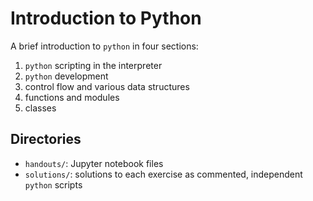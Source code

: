# Introduction to Python
A brief introduction to `python` in four sections:

1. `python` scripting in the interpreter
1. `python` development
  1. control flow and various data structures
  1. functions and modules
  1. classes

## Directories
- `handouts/`: Jupyter notebook files
- `solutions/`: solutions to each exercise as commented, independent `python` scripts

